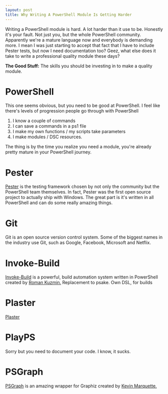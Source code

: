 ```yaml
---
layout: post
title: Why Writing A PowerShell Module Is Getting Harder
---
```


Writing a PowerShell module is hard.
A lot harder than it use to be.
Honestly  it's your fault.
Not just you, but the whole PowerShell community.
Apparently we're a mature language now and everybody is demanding more.
I mean I was just starting to accept that fact that I have to include Pester tests, but now I need documentation too?
Geez, what else does it take to write a professional quality module these days?

**The Good Stuff:**
The skills you should be investing in to make a quality module.

<!-- more -->

# PowerShell

This one seems obvious, but you need to be good at PowerShell.
I feel like there's levels of progression people go through with PowerShell

1. I know a couple of commands
1. I can save a commands in a ps1 file
1. I make my own functions / my scripts take parameters
1. I make modules / DSC resources.

The thing is by the time you realize you need a module, you're already pretty mature in your PowerShell journey.

# Pester

[Pester](https://github.com/pester/Pester) is the testing framework chosen by not only the community but the PowerShell team themselves.
In fact, Pester was the first open source project to actually ship with Windows.
The great part is it's written in all PowerShell and can do some really amazing things.

# Git

Git is an open source version control system.
Some of the biggest names in the industry use Git, such as Google, Facebook, Microsoft and Netflix.

# Invoke-Build

[Invoke-Build](https://github.com/nightroman/Invoke-Build) is a powerful, build automation system written in PowerShell created by [Roman Kuzmin.](https://github.com/nightroman)
Replacement to psake.
Own DSL, for builds

# Plaster

[Plaster](https://github.com/powershell/plaster) 


# PlayPS

Sorry but you need to document your code.
I know, it sucks.

# PSGraph

[PSGraph](https://github.com/KevinMarquette/PSGraph) is an amazing wrapper for Graphiz created by [Kevin Marquette.](https://twitter.com/KevinMarquette)
